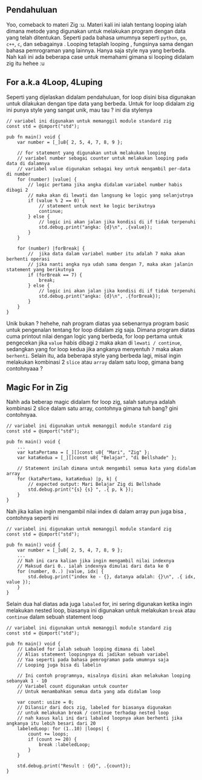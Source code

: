 ## Pendahuluan
Yoo, comeback to materi Zig :u. Materi kali ini ialah tentang looping ialah dimana metode yang digunakan untuk melakukan program dengan data yang telah ditentukan. Seperti pada bahasa umumnya seperti `python`, `go`, `c++`, `c`, dan sebagainya . Looping tetaplah looping , fungsinya sama dengan bahasa pemrograman yang lainnya. Hanya saja style nya yang berbeda. Nah kali ini ada beberapa case untuk memahami gimana si looping didalam zig itu hehee :u

## For a.k.a 4Loop, 4Luping
Seperti yang dijelaskan didalam pendahuluan, for loop disini bisa digunakan untuk dilakukan dengan tipe data yang berbeda. Untuk for loop didalam zig ini punya style yang sangat unik, mau tau ? ini dia stylenya

```zig
// variabel ini digunakan untuk memanggil module standard zig
const std = @import("std");

pub fn main() void {
    var number = [_]u8{ 2, 5, 4, 7, 8, 9 };

    // for statement yang digunakan untuk melakukan looping
    // variabel number sebagai counter untuk melakukan looping pada data di dalamnya
    // variabel value digunakan sebagai key untuk mengambil per-data di number
    for (number) |value| {
        // logic pertama jika angka didalam variabel number habis dibagi 2
        // maka akan di lewati dan langsung ke logic yang selanjutnya
        if (value % 2 == 0) {
            // statement untuk next ke logic berikutnya
            continue;
        } else {
            // logic ini akan jalan jika kondisi di if tidak terpenuhi
            std.debug.print("angka: {d}\n", .{value});
        }
    }

    for (number) |forBreak| {
        //  jika data dalam variabel number itu adalah 7 maka akan berhenti operasi
        // jika nanti angka nya udah sama dengan 7, maka akan jalanin statement yang berikutnya
        if (forBreak == 7) {
            break;
        } else {
            // logic ini akan jalan jika kondisi di if tidak terpenuhi
            std.debug.print("angka: {d}\n", .{forBreak});
        }
    }
}
```
Unik bukan ? hehehe, nah program diatas yaa sebenarnya program basic untuk pengenalan tentang for loop didalam zig saja. Dimana program diatas cuma printout nilai dengan logic yang berbeda, for loop pertama untuk pengecekan jika `value` habis dibagi `2` maka akan di `lewati / continue`, sedangkan yang for loop kedua jika angkanya menyentuh `7` maka akan `berhenti`. Selain itu, ada beberapa style yang berbeda lagi, misal ingin melakukan kombinasi 2 `slice` atau `array` dalam satu loop, gimana bang contohnyaaa ?

## Magic For in Zig
Nahh ada beberap magic didalam for loop zig, salah satunya adalah kombinasi 2 slice dalam satu array, contohnya gimana tuh bang? gini contohnyaa.

```zig
// variabel ini digunakan untuk memanggil module standard zig
const std = @import("std");

pub fn main() void {
    ...
    var kataPertama = [_][]const u8{ "Mari", "Zig" };
    var kataKedua = [_][]const u8{ "Belajar", "di Bellshade" };

    // Statement inilah dimana untuk mengambil semua kata yang didalam array
    for (kataPertama, kataKedua) |p, k| {
        // expected output: Mari Belajar Zig di Bellshade
        std.debug.print("{s} {s} ", .{ p, k });
    }
}
```
Nah jika kalian ingin mengambil nilai index di dalam array pun juga bisa , contohnya seperti ini
```zig
// variabel ini digunakan untuk memanggil module standard zig
const std = @import("std");

pub fn main() void {
    var number = [_]u8{ 2, 5, 4, 7, 8, 9 };
    ...
    // Nah ini cara kalian jika ingin mengambil nilai indexnya
    // Maksud dari 0.. ialah indexnya dimulai dari data ke 0
    for (number, 0..) |value, idx| {
        std.debug.print("index ke - {}, datanya adalah: {}\n", .{ idx, value });
    }
}
```
Selain dua hal diatas ada juga `labaled` for, ini sering digunakan ketika ingin melakukan nested loop, biasanya ini digunakan untuk melakukan `break` atau `continue` dalam sebuah statement loop

```zig
// variabel ini digunakan untuk memanggil module standard zig
const std = @import("std");

pub fn main() void {
    // Labaled for ialah sebuah looping dimana di label
    // Alias statement loopingnya di jadikan sebuah variabel
    // Yaa seperti pada bahasa pemrograman pada umumnya saja
    // Looping juga bisa di labelin

    // Ini contoh programnya, misalnya disini akan melakukan looping sebanyak 1 - 10
    // Variabel count digunakan untuk counter
    // Untuk menambahkan semua data yang ada didalam loop

    var count: usize = 0;
    // Dilansir dari docs zig, labeled for biasanya digunakan
    // untuk melakukan break / continue terhadap nested loop
    // nah kasus kali ini dari labaled loopnya akan berhenti jika angkanya itu lebih besari dari 20
    labeledLoop: for (1..10) |loops| {
        count += loops;
        if (count >= 20) {
            break :labeledLoop;
        }
    }

    std.debug.print("Result : {d}", .{count});
}
```